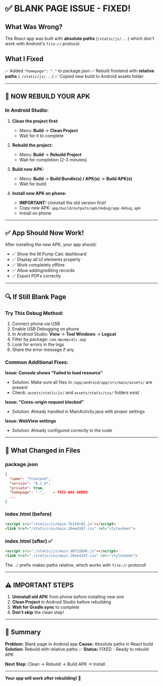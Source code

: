# ✅ BLANK PAGE ISSUE - FIXED!

## What Was Wrong?

The React app was built with **absolute paths** (`/static/js/...`) which don't work with Android's `file://` protocol.

## What I Fixed

✅ Added `"homepage": "."` to package.json
✅ Rebuilt frontend with **relative paths** (`./static/js/...`)
✅ Copied new build to Android assets folder

---

## 🚀 NOW REBUILD YOUR APK

### In Android Studio:

1. **Clean the project first:**
   - Menu: **Build** → **Clean Project**
   - Wait for it to complete

2. **Rebuild the project:**
   - Menu: **Build** → **Rebuild Project**
   - Wait for completion (2-3 minutes)

3. **Build new APK:**
   - Menu: **Build** → **Build Bundle(s) / APK(s)** → **Build APK(s)**
   - Wait for build

4. **Install new APK on phone:**
   - **IMPORTANT:** Uninstall the old version first!
   - Copy new APK: `app/build/outputs/apk/debug/app-debug.apk`
   - Install on phone

---

## ✅ App Should Now Work!

After installing the new APK, your app should:
- ✅ Show the M.Pump Calc dashboard
- ✅ Display all UI elements properly
- ✅ Work completely offline
- ✅ Allow adding/editing records
- ✅ Export PDFs correctly

---

## 🔍 If Still Blank Page

### Try This Debug Method:

1. Connect phone via USB
2. Enable USB Debugging on phone
3. In Android Studio: **View** → **Tool Windows** → **Logcat**
4. Filter by package: `com.mpumpcalc.app`
5. Look for errors in the logs
6. Share the error message if any

### Common Additional Fixes:

**Issue: Console shows "Failed to load resource"**
- Solution: Make sure all files in `/app/android/app/src/main/assets/` are present
- Check: `assets/static/js/` and `assets/static/css/` folders exist

**Issue: "Cross-origin request blocked"**
- Solution: Already handled in MainActivity.java with proper settings

**Issue: WebView settings**
- Solution: Already configured correctly in the code

---

## 📝 What Changed in Files

### package.json
```json
{
  "name": "frontend",
  "version": "0.1.0",
  "private": true,
  "homepage": ".",    ← THIS WAS ADDED
  ...
}
```

### index.html (before)
```html
<script src="/static/js/main.fb120c81.js"></script>
<link href="/static/css/main.28eed18f.css" rel="stylesheet">
```

### index.html (after) ✅
```html
<script src="./static/js/main.d8752606.js"></script>
<link href="./static/css/main.28eed18f.css" rel="stylesheet">
```

The `./` prefix makes paths relative, which works with `file://` protocol!

---

## ⚠️ IMPORTANT STEPS

1. **Uninstall old APK** from phone before installing new one
2. **Clean Project** in Android Studio before rebuilding
3. **Wait for Gradle sync** to complete
4. **Don't skip** the clean step!

---

## 🎯 Summary

**Problem:** Blank page in Android app
**Cause:** Absolute paths in React build
**Solution:** Rebuild with relative paths ✅
**Status:** FIXED - Ready to rebuild APK

**Next Step:** Clean → Rebuild → Build APK → Install

---

**Your app will work after rebuilding! 🚀**
